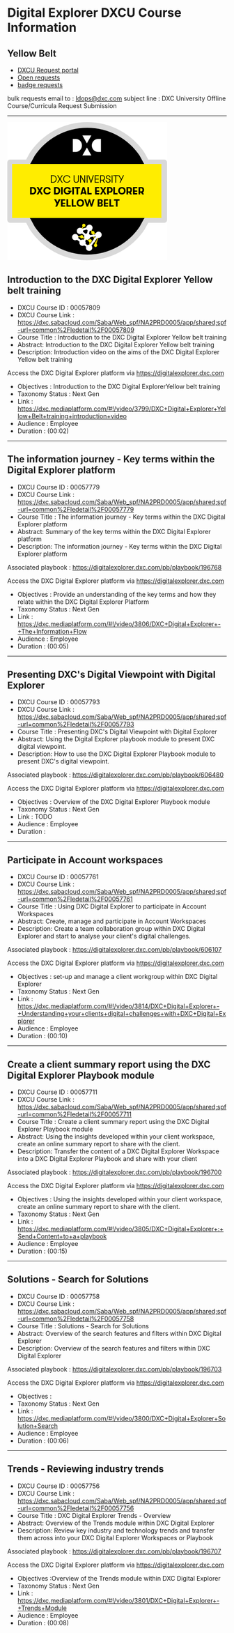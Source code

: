 # Digital Explorer DXCU Course Information
## Yellow Belt

- [DXCU Request portal](https://dxcportal.sharepoint.com/sites/dxcUniversityLearningOperations/dxcurequestforms/SitePages/Home.aspx)
- [Open requests](https://dxcportal.sharepoint.com/sites/dxcUniversityLearningOperations/dxcurequestforms/Course_Request/Forms/Personal%20View.aspx?viewpath=%2Fsites%2FdxcUniversityLearningOperations%2Fdxcurequestforms%2FCourse_Request%2FForms%2FPersonal%20View.aspx#InplviewHash58f25e88-1f98-4c5e-9b0e-becf7c871897=ShowInGrid%3DTrue)
- [badge requests](https://my.dxc.com/employee-resources/dxc-university/DXCUBadges.html)


bulk requests email to : ldops@dxc.com
subject line : DXC University Offline Course/Curricula Request Submission

---

![](trainingBadges/YellowBeltR2.png)<br>

## Introduction to the DXC Digital Explorer Yellow belt training

- DXCU Course ID : 00057809
- DXCU Course Link :  https://dxc.sabacloud.com/Saba/Web_spf/NA2PRD0005/app/shared;spf-url=common%2Fledetail%2F00057809
- Course Title : Introduction to the DXC Digital Explorer Yellow belt training
- Abstract: Introduction to the DXC Digital Explorer Yellow belt training
- Description: 
Introduction video on the aims of the DXC Digital Explorer Yellow belt training

Access the DXC Digital Explorer platform via https://digitalexplorer.dxc.com
 
- Objectives : Introduction to the DXC Digital ExplorerYellow belt training
- Taxonomy Status : Next Gen
- Link : https://dxc.mediaplatform.com/#!/video/3799/DXC+Digital+Explorer+Yellow+Belt+training+introduction+video
- Audience : Employee
- Duration : (00:02)

---

## The information journey - Key terms within the Digital Explorer platform

- DXCU Course ID : 00057779
- DXCU Course Link :  https://dxc.sabacloud.com/Saba/Web_spf/NA2PRD0005/app/shared;spf-url=common%2Fledetail%2F00057779
- Course Title : The information journey - Key terms within the DXC Digital Explorer platform
- Abstract: Summary of the key terms within the DXC Digital Explorer platform
- Description: The information journey - Key terms within the DXC Digital Explorer platform
 
Associated playbook : https://digitalexplorer.dxc.com/pb/playbook/196768 

Access the DXC Digital Explorer platform via https://digitalexplorer.dxc.com

- Objectives : Provide an understanding of the key terms and how they relate within the DXC Digital Explorer Platform
- Taxonomy Status : Next Gen
- Link : https://dxc.mediaplatform.com/#!/video/3806/DXC+Digital+Explorer+-+The+Information+Flow
- Audience : Employee
- Duration : (00:05) 

---

## Presenting DXC's Digital Viewpoint with Digital Explorer

- DXCU Course ID : 00057793
- DXCU Course Link :  https://dxc.sabacloud.com/Saba/Web_spf/NA2PRD0005/app/shared;spf-url=common%2Fledetail%2F00057793
- Course Title : Presenting DXC's Digital Viewpoint with Digital Explorer
- Abstract: Using the Digital Explorer playbook module to present DXC digital viewpoint.
- Description: 
How to use the DXC Digital Explorer Playbook module to present DXC's digital viewpoint.
 
Associated playbook : https://digitalexplorer.dxc.com/pb/playbook/606480

Access the DXC Digital Explorer platform via https://digitalexplorer.dxc.com

- Objectives : Overview of the DXC Digital Explorer Playbook module
- Taxonomy Status : Next Gen
- Link : TODO
- Audience : Employee
- Duration : 
  
---

## Participate in Account workspaces

- DXCU Course ID : 00057761
- DXCU Course Link :  https://dxc.sabacloud.com/Saba/Web_spf/NA2PRD0005/app/shared;spf-url=common%2Fledetail%2F00057761
- Course Title : Using DXC Digital Explorer to participate in Account Workspaces
- Abstract: Create, manage and participate in Account Workspaces
- Description: Create a team collaboration group within DXC Digital Explorer and start to analyse your client's digital challenges.
 
Associated playbook : https://digitalexplorer.dxc.com/pb/playbook/606107

Access the DXC Digital Explorer platform via https://digitalexplorer.dxc.com

- Objectives : set-up and manage a client workgroup within DXC Digital Explorer
- Taxonomy Status : Next Gen
- Link : https://dxc.mediaplatform.com/#!/video/3814/DXC+Digital+Explorer+-+Understanding+your+clients+digital+challenges+with+DXC+Digital+Explorer
- Audience : Employee
- Duration : (00:10)

---

## Create a client summary report using the DXC Digital Explorer Playbook module

- DXCU Course ID : 00057711
- DXCU Course Link :  https://dxc.sabacloud.com/Saba/Web_spf/NA2PRD0005/app/shared;spf-url=common%2Fledetail%2F00057711
- Course Title : Create a client summary report using the DXC Digital Explorer Playbook module
- Abstract: Using the insights developed within your client workspace, create an online summary report to share with the client.
- Description: Transfer the content of a DXC Digital Explorer Workspace into a DXC Digital Explorer Playbook and share with your client
 
Associated playbook : https://digitalexplorer.dxc.com/pb/playbook/196700

Access the DXC Digital Explorer platform via https://digitalexplorer.dxc.com

- Objectives : Using the insights developed within your client workspace, create an online summary report to share with the client.
- Taxonomy Status : Next Gen
- Link : https://dxc.mediaplatform.com/#!/video/3805/DXC+Digital+Explorer+:+Send+Content+to+a+playbook
- Audience : Employee
- Duration : (00:15) 
  
---

## Solutions -  Search for Solutions

- DXCU Course ID : 00057758
- DXCU Course Link :  https://dxc.sabacloud.com/Saba/Web_spf/NA2PRD0005/app/shared;spf-url=common%2Fledetail%2F00057758
- Course Title : Solutions - Search for Solutions
- Abstract: Overview of the search features and filters within DXC Digital Explorer
- Description: Overview of the search features and filters within DXC Digital Explorer
 
Associated playbook : https://digitalexplorer.dxc.com/pb/playbook/196703

Access the DXC Digital Explorer platform via https://digitalexplorer.dxc.com

- Objectives : 
- Taxonomy Status : Next Gen
- Link : https://dxc.mediaplatform.com/#!/video/3800/DXC+Digital+Explorer+Solution+Search
- Audience : Employee
- Duration : (00:06)
  
---

## Trends - Reviewing industry trends

- DXCU Course ID : 00057756
- DXCU Course Link :  https://dxc.sabacloud.com/Saba/Web_spf/NA2PRD0005/app/shared;spf-url=common%2Fledetail%2F00057756
- Course Title : DXC Digital Explorer Trends - Overview
- Abstract: Overview of the Trends module within DXC Digital Explorer
- Description: Review key industry and technology trends and transfer them across into your DXC Digital Explorer Workspaces or Playbook
 
Associated playbook : https://digitalexplorer.dxc.com/pb/playbook/196707

Access the DXC Digital Explorer platform via https://digitalexplorer.dxc.com

- Objectives :Overview of the Trends module within DXC Digital Explorer
- Taxonomy Status : Next Gen
- Link : https://dxc.mediaplatform.com/#!/video/3801/DXC+Digital+Explorer+-+Trends+Module
- Audience : Employee
- Duration : (00:08)
  
